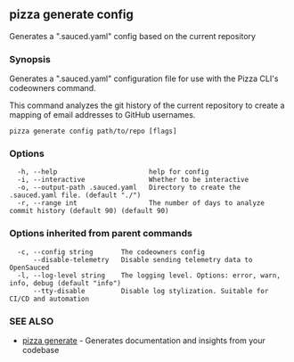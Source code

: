 ## pizza generate config

Generates a ".sauced.yaml" config based on the current repository

### Synopsis

Generates a ".sauced.yaml" configuration file for use with the Pizza CLI's codeowners command. 

This command analyzes the git history of the current repository to create a mapping 
of email addresses to GitHub usernames. 

```
pizza generate config path/to/repo [flags]
```

### Options

```
  -h, --help                       help for config
  -i, --interactive                Whether to be interactive
  -o, --output-path .sauced.yaml   Directory to create the .sauced.yaml file. (default "./")
  -r, --range int                  The number of days to analyze commit history (default 90) (default 90)
```

### Options inherited from parent commands

```
  -c, --config string       The codeowners config
      --disable-telemetry   Disable sending telemetry data to OpenSauced
  -l, --log-level string    The logging level. Options: error, warn, info, debug (default "info")
      --tty-disable         Disable log stylization. Suitable for CI/CD and automation
```

### SEE ALSO

* [pizza generate](pizza_generate.md)	 - Generates documentation and insights from your codebase

